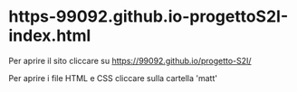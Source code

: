 # https-99092.github.io-progettoS2I-index.html
Per aprire il sito cliccare su https://99092.github.io/progetto-S2I/

Per aprire i file HTML e CSS cliccare sulla cartella 'matt'
